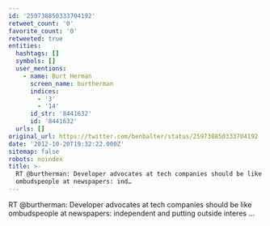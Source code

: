 ```yaml
---
id: '259738850333704192'
retweet_count: '0'
favorite_count: '0'
retweeted: true
entities:
  hashtags: []
  symbols: []
  user_mentions:
    - name: Burt Herman
      screen_name: burtherman
      indices:
        - '3'
        - '14'
      id_str: '8441632'
      id: '8441632'
  urls: []
original_url: https://twitter.com/benbalter/status/259738850333704192
date: '2012-10-20T19:32:22.000Z'
sitemap: false
robots: noindex
title: >-
  RT @burtherman: Developer advocates at tech companies should be like
  ombudspeople at newspapers: ind…
---
```


RT @burtherman: Developer advocates at tech companies should be like ombudspeople at newspapers: independent and putting outside interes ...